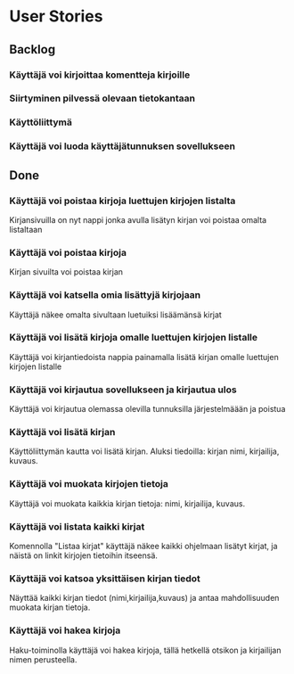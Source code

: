 
# User Stories

## Backlog



### Käyttäjä voi kirjoittaa komentteja kirjoille

### Siirtyminen pilvessä olevaan tietokantaan

### Käyttöliittymä

### Käyttäjä voi luoda käyttäjätunnuksen sovellukseen


## Done

### Käyttäjä voi poistaa kirjoja luettujen kirjojen listalta
Kirjansivuilla on nyt nappi jonka avulla lisätyn kirjan voi poistaa omalta listaltaan

### Käyttäjä voi poistaa kirjoja
Kirjan sivuilta voi poistaa kirjan

### Käyttäjä voi katsella omia lisättyjä kirjojaan
Käyttäjä näkee omalta sivultaan luetuiksi lisäämänsä kirjat

### Käyttäjä voi lisätä kirjoja omalle luettujen kirjojen listalle
Käyttäjä voi kirjantiedoista nappia painamalla lisätä kirjan omalle luettujen kirjojen listalle

### Käyttäjä voi kirjautua sovellukseen ja kirjautua ulos
Käyttäjä voi kirjautua olemassa olevilla tunnuksilla järjestelmäään ja poistua

### Käyttäjä voi lisätä kirjan
Käyttöliittymän kautta voi lisätä kirjan. Aluksi tiedoilla: kirjan nimi, kirjailija, kuvaus.

### Käyttäjä voi muokata kirjojen tietoja
Käyttäjä voi muokata kaikkia kirjan tietoja: nimi, kirjailija, kuvaus.

### Käyttäjä voi listata kaikki kirjat
Komennolla "Listaa kirjat" käyttäjä näkee kaikki ohjelmaan lisätyt kirjat, ja näistä on linkit kirjojen tietoihin itseensä.

### Käyttäjä voi katsoa yksittäisen kirjan tiedot
Näyttää kaikki kirjan tiedot (nimi,kirjailija,kuvaus) ja antaa mahdollisuuden muokata kirjan tietoja.

### Käyttäjä voi hakea kirjoja
Haku-toiminolla käyttäjä voi hakea kirjoja, tällä hetkellä otsikon ja kirjailijan nimen perusteella.

